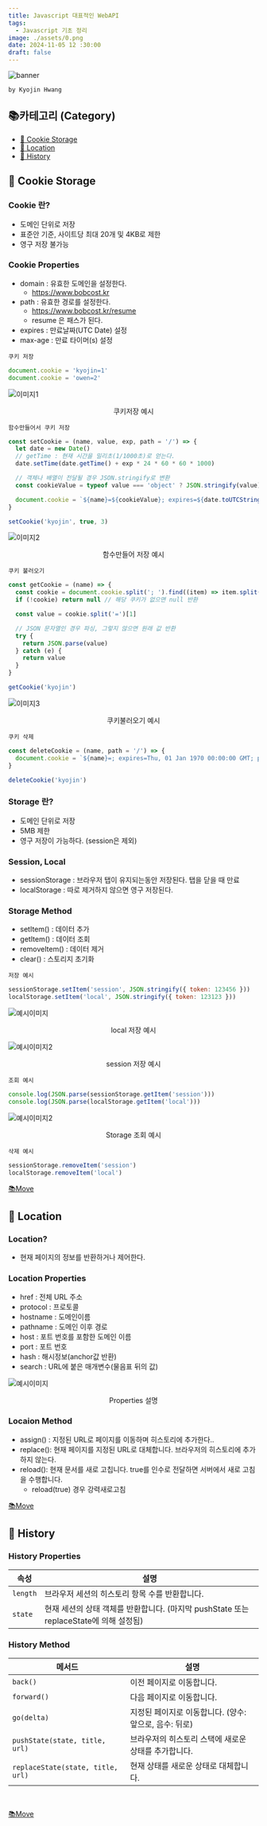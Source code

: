 ```yaml
---
title: Javascript 대표적인 WebAPI
tags:
  - Javascript 기초 정리
image: ./assets/0.png
date: 2024-11-05 12 :30:00
draft: false
---
```


![banner](./assets/0.png)

`by Kyojin Hwang`

## 📚카테고리 (Category)

- [📌 Cookie Storage](#📌-Cookie-Storage)
- [📌 Location](#📌-Location)
- [📌 History](#📌-History)

## 📌 Cookie Storage

### Cookie 란?

- 도메인 단위로 저장
- 표준안 기준, 사이트당 최대 20개 및 4KB로 제한
- 영구 저장 불가능

### Cookie Properties

- domain : 유효한 도메인을 설정한다.
  - https://www.bobcost.kr
- path : 유효한 경로를 설정한다.
  - https://www.bobcost.kr/resume
  - resume 은 패스가 된다.
- expires : 만료날짜(UTC Date) 설정
- max-age : 만료 타이머(s) 설정

`쿠키 저장`

```javascript {numberLines}
document.cookie = 'kyojin=1'
document.cookie = 'owen=2'
```

![이미지1](./assets/1.png)

<center>쿠키저장 예시</center>

`함수만들어서 쿠키 저장`

```javascript {numberLines}
const setCookie = (name, value, exp, path = '/') => {
  let date = new Date()
  // getTime : 현재 시간을 밀리초(1/1000초)로 얻는다.
  date.setTime(date.getTime() + exp * 24 * 60 * 60 * 1000)

  // 객체나 배열이 전달될 경우 JSON.stringify로 변환
  const cookieValue = typeof value === 'object' ? JSON.stringify(value) : value

  document.cookie = `${name}=${cookieValue}; expires=${date.toUTCString()}; path=${path};`
}

setCookie('kyojin', true, 3)
```

![이미지2](./assets/2.png)

<center>함수만들어 저장 예시</center>

`쿠키 불러오기`

```javascript {numberLines}
const getCookie = (name) => {
  const cookie = document.cookie.split('; ').find((item) => item.split('=')[0] === name)
  if (!cookie) return null // 해당 쿠키가 없으면 null 반환

  const value = cookie.split('=')[1]

  // JSON 문자열인 경우 파싱, 그렇지 않으면 원래 값 반환
  try {
    return JSON.parse(value)
  } catch (e) {
    return value
  }
}

getCookie('kyojin')
```

![이미지3](./assets/3.png)

<center>쿠키불러오기 예시</center>

`쿠키 삭제`

```javascript {numberLines}
const deleteCookie = (name, path = '/') => {
  document.cookie = `${name}=; expires=Thu, 01 Jan 1970 00:00:00 GMT; path=${path};`
}

deleteCookie('kyojin')
```

### Storage 란?

- 도메인 단위로 저장
- 5MB 제한
- 영구 저장이 가능하다. (session은 제외)

### Session, Local

- sessionStorage : 브라우저 탭이 유지되는동안 저장된다. 탭을 닫을 때 만료
- localStorage : 따로 제거하지 않으면 영구 저장된다.

### Storage Method

- setItem() : 데이터 추가
- getItem() : 데이터 조회
- removeItem() : 데이터 제거
- clear() : 스토리지 초기화

`저장 예시`

```javascript {numberLines}
sessionStorage.setItem('session', JSON.stringify({ token: 123456 }))
localStorage.setItem('local', JSON.stringify({ token: 123123 }))
```

![예시이미지](./assets/4.png)

<center>local 저장 예시</center>

![예시이미지2](./assets/5.png)

<center>session 저장 예시</center>

`조회 예시`

```javascript {numberLines}
console.log(JSON.parse(sessionStorage.getItem('session')))
console.log(JSON.parse(localStorage.getItem('local')))
```

![예시이미지2](./assets/6.png)

<center>Storage 조회 예시</center>

`삭제 예시`

```javascript {numberLines}
sessionStorage.removeItem('session')
localStorage.removeItem('local')
```

[📚Move](<#📚카테고리-(Category)>)

## 📌 Location

### Location?

- 현재 페이지의 정보를 반환하거나 제어한다.

### Location Properties

- href : 전체 URL 주소
- protocol : 프로토콜
- hostname : 도메인이름
- pathname : 도메인 이후 경로
- host : 포트 번호를 포함한 도메인 이름
- port : 포트 번호
- hash : 해시정보(anchor값 반환)
- search : URL에 붙은 매개변수(물음표 뒤의 값)

![예시이미지](./assets/7.png)

<center>Properties 설명</center>

### Locaion Method

- assign() : 지정된 URL로 페이지를 이동하며 히스토리에 추가한다..
- replace(): 현재 페이지를 지정된 URL로 대체합니다. 브라우저의 히스토리에 추가하지 않는다.
- reload(): 현재 문서를 새로 고칩니다. true를 인수로 전달하면 서버에서 새로 고침을 수행합니다.
  - reload(true) 경우 강력새로고침

[📚Move](<#📚카테고리-(Category)>)

## 📌 History

### History Properties

| 속성     | 설명                                                                                   |
| -------- | -------------------------------------------------------------------------------------- |
| `length` | 브라우저 세션의 히스토리 항목 수를 반환합니다.                                         |
| `state`  | 현재 세션의 상태 객체를 반환합니다. (마지막 pushState 또는 replaceState에 의해 설정됨) |

### History Method

| 메서드                            | 설명                                                   |
| --------------------------------- | ------------------------------------------------------ |
| `back()`                          | 이전 페이지로 이동합니다.                              |
| `forward()`                       | 다음 페이지로 이동합니다.                              |
| `go(delta)`                       | 지정된 페이지로 이동합니다. (양수: 앞으로, 음수: 뒤로) |
| `pushState(state, title, url)`    | 브라우저의 히스토리 스택에 새로운 상태를 추가합니다.   |
| `replaceState(state, title, url)` | 현재 상태를 새로운 상태로 대체합니다.                  |

<br/>

[📚Move](<#📚카테고리-(Category)>)
